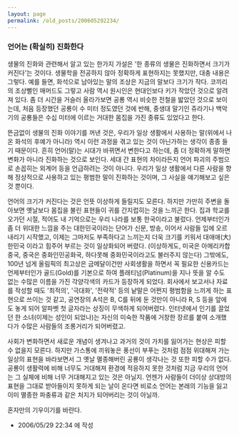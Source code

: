 ```yaml
---
layout: page
permalink: /old_posts/200605292234/
---
```


### 언어는 (확실히) 진화한다

생물의 진화와 관련해서 알고 있는 한가지 가설은 '한 종류의 생물은 진화하면서 크기가 커진다'는 것이다. 생물학을 전공하지 않아 정확하게 표현하지는 못했지만, 대충 내용은 그렇다. 예를 들면, 화석으로 남아있는 말의 조상은 지금의 말보다 크기가 작다. 코끼리의 조상뻘인 매머드도 그렇고 사람 역시 원시인은 현대인보다 키가 작았던 것으로 알려져 있다.
좀 더 시간을 거슬러 올라가보면 공룡 역시 비슷한 전철을 밟았던 것으로 보이는데, 처음 등장했던 공룡이 수 미터 정도였던 것에 반해, 중생대 말기인 쥬라기나 백악기의 공룡들은 수십 미터에 이르는 거대한 몸집을 가진 종류도 있었다고 한다.

뜬금없이 생물의 진화 이야기를 꺼낸 것은, 우리가 일상 생활에서 사용하는 말(위에서 나온 화석의 후예가 아니라) 역시 이런 과정을 겪고 있는 것이 아닌가하는 생각이 종종 들기 때문이다. 흔히 언어(말)는 시대가 바뀌면서 변한다고 하는데, 좀 더 정확하게 말하면 변화가 아니라 진화하는 것으로 보인다.
세대 간 표현의 차이라든지 언어 파괴의 주범으로 손꼽히는 외계어 등을 언급하려는 것이 아니다. 우리가 일상 생활에서 다른 사람을 향해 정상적으로 사용하고 있는 평범한 말이 진화하는 것이며, 그 사실을 얘기해보고 싶은 것 뿐이다.

언어의 크기가 커진다는 것은 언뜻 이상하게 들릴지도 모른다. 하지만 가만히 주변을 돌아보면 옛날보다 몸집을 불린 표현들이 귀를 간지럽히는 것을 느끼곤 한다.
집과 학교를 오가던 시절, 적어도 내 기억으로는 우리 나라를 보통 한국이라고 불렀다. 언제부터인가 좀 더 위대한 느낌을 주는 대한민국이라는 단어가 신문, 방송, 이어서 사람들 입에 오르내리기 시작했고, 이제는 그마저도 부족하다고 느끼는지 더욱 크기를 키워서 대애애(大)한민국 이라고 힘주어 부르는 것이 일상화되어 버렸다. (이상하게도, 미국은 아메리카합중국, 중국은 중화인민공화국, 하다못해 중화민국이라고도 불러주지 않는다)
그밖에도, 100년 넘게 올림픽의 최고상은 금메달이건만 사회생활을 하면서 꼭 필요한 신용카드는 언제부터인가 골드(Gold)를 기본으로 하여 플래티넘(Platinum)을 지나 뜻을 알 수도 없는 수많은 이름을 가진 각양각색의 카드가 등장하게 되었다. 회사에서 보고서나 자료를 작성할 때도 '최적의', '극대화', '전략적' 등의 낱말은 어쩐지 평범함을 느끼게 하는 표현으로 쓰이는 것 같고, 공연장의 A석은 B, C를 뒤에 둔 것만이 아니라 R, S 등을 앞에도 놓게 되어 알파벳 첫 글자라는 상징이 무색하게 되어버렸다. 인터넷에서 인기를 끌었던 한 소녀(이제는 성인이 되었나)는 자신의 미숙한 작품에 거창한 장르를 붙여 소개했다가 수많은 사람들의 조롱거리가 되어버렸고.

사회가 변화하면서 새로운 개념이 생겨나고 과거의 것이 가치를 잃어가는 현상은 피할 수 없을지 모른다. 하지만 가스통에 끼워놓은 풍선이 부푸는 것처럼 점점 위대해져 가는 일상의 표현을 바라보면서 그 옛날 멸종해버린 공룡이 생각나는 것 또한 피할 수가 없다. 공룡이 생활력에 비해 너무도 거대해져 환경에 적응하지 못한 것처럼 지금 우리의 언어는 그 실체에 비해 너무 거대해지고 있는 것은 아닐지. 언젠가 사람들이 더이상 상대방의 표현을 그대로 받아들이지 못하게 되는 날이 온다면 비로소 언어는 본래의 기능을 잃고 이미 멸종한 파충류과 같은 처지가 되어버리는 것이 아닐까.

혼자만의 기우이기를 바란다.





- 2006/05/29 22:34 에 작성